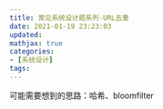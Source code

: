 ```yaml
---
title: 常见系统设计题系列-URL去重
date: 2021-01-19 23:23:03
updated:
mathjax: true
categories:
- [系统设计]
tags: 
---
```


可能需要想到的思路：哈希、bloomfilter
